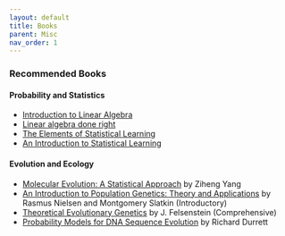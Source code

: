 ```yaml
---
layout: default
title: Books
parent: Misc 
nav_order: 1
---
```


### Recommended Books

#### Probability and Statistics
- [Introduction to Linear Algebra](http://math.mit.edu/~gs/linearalgebra/)
- [Linear algebra done right](https://link.springer.com/book/10.1007/978-3-319-11080-6)
- [The Elements of Statistical Learning](https://web.stanford.edu/~hastie/ElemStatLearn/)
- [An Introduction to Statistical Learning](https://www.statlearning.com/)

#### Evolution and Ecology
- [Molecular Evolution: A Statistical Approach](http://abacus.gene.ucl.ac.uk/MESA/) by Ziheng Yang
- [An Introduction to Population Genetics: Theory and Applications](https://global.oup.com/ushe/product/an-introduction-to-population-genetics-9781605351537) by Rasmus Nielsen and Montgomery Slatkin (Introductory)
- [Theoretical Evolutionary Genetics](https://felsenst.github.io/pgbook/pgbook.html) by J. Felsenstein (Comprehensive)
- [Probability Models for DNA Sequence Evolution](https://www.springer.com/gp/book/9780387781686) by Richard Durrett
